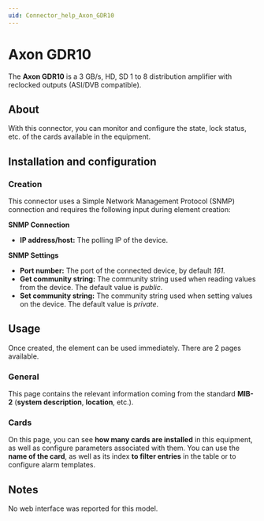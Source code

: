 ```yaml
---
uid: Connector_help_Axon_GDR10
---
```


# Axon GDR10

The **Axon GDR10** is a 3 GB/s, HD, SD 1 to 8 distribution amplifier with reclocked outputs (ASI/DVB compatible).

## About

With this connector, you can monitor and configure the state, lock status, etc. of the cards available in the equipment.

## Installation and configuration

### Creation

This connector uses a Simple Network Management Protocol (SNMP) connection and requires the following input during element creation:

**SNMP Connection**

- **IP address/host:** The polling IP of the device.

**SNMP Settings**

- **Port number:** The port of the connected device, by default *161.*
- **Get community string:** The community string used when reading values from the device. The default value is *public*.
- **Set community string:** The community string used when setting values on the device. The default value is *private*.

## Usage

Once created, the element can be used immediately. There are 2 pages available.

### General

This page contains the relevant information coming from the standard **MIB-2** (**system description**, **location**, etc.).

### Cards

On this page, you can see **how many cards are installed** in this equipment, as well as configure parameters associated with them. You can use the **name of the card**, as well as its index **to filter entries** in the table or to configure alarm templates.

## Notes

No web interface was reported for this model.

